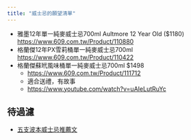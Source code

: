 ```yaml
---
title: "威士忌的願望清單"
---
```

- 雅墨12年單一純麥威士忌700ml Aultmore 12 Year Old ($1180)
  https://www.609.com.tw/Product/110880
- 格蘭傑12年PX雪莉桶單一純麥威士忌700ml
  https://www.609.com.tw/Product/110422
- 格蘭傑蘇玳風味桶單一純麥威士忌700ml $1498
	- https://www.609.com.tw/Product/111712
	- 適合送禮，有故事
	- https://www.youtube.com/watch?v=uAIeLutRuYc


## 待過濾
- [五支波本威士忌推薦文](https://medium.com/need-a-drink/%E5%8F%AA%E9%9C%80%E4%BA%94%E7%93%B6-%E6%B3%A2%E6%9C%AC-%E5%A8%81%E5%A3%AB%E5%BF%8C-%E7%BE%8E%E5%8F%B0%E5%8F%8B%E5%A5%BD-%E6%8E%A8%E8%96%A6%E6%B8%85%E5%96%AE-my-only-5-bourbon-whisky-i-need-112ff911ffbe)

